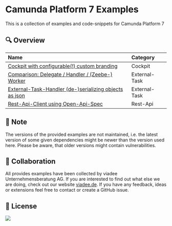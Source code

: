Camunda Platform 7 Examples
===========================

This is a collection of examples and code-snippets for Camunda Platform 7 

## :mag: Overview

| Name                                                                                                         | Category      |
|:-------------------------------------------------------------------------------------------------------------|:--------------|
| [Cockpit with configurable(!) custom branding](cockpit/custom-branding)                                      | Cockpit       |
| [Comparison: Delegate / Handler / (Zeebe-) Worker](external-task/delegate-handler-job-worker-comparison)     | External-Task |
| [External-Task-Handler (de-)serializing objects as json](external-task/external-task-handler-json-variables) | External-Task |
| [Rest-Api-Client using Open-Api-Spec](rest-api/open-api-client)                                              | Rest-Api      |

## :paperclip: Note
The versions of the provided examples are not maintained, i.e. the latest version of some given dependencies might be
newer than the version used here. Please be aware, that older versions might contain vulnerabilities.

## :wave: Collaboration
All provides examples have been collected by viadee Unternehmensberatung AG. 
If you are interested to find out what else we are doing, check out our website [viadee.de](https://www.viadee.de/en).
If you have any feedback, ideas or extensions feel free to contact or create a GitHub issue.

## :key: License
[![](https://img.shields.io/github/license/viadee/camunda-platform-7-examples)](https://github.com/viadee/camunda-platform-7-examples/blob/main/LICENSE)
